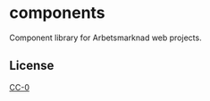 # components

Component library for Arbetsmarknad web projects.

## License

[CC-0](https://codeberg.org/arbetsmarknad/components/src/branch/main/license)
